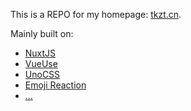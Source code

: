 This is a REPO for my homepage: [tkzt.cn](https://tkzt.cn).

Mainly built on:

- [NuxtJS](https://nuxt.com/)
- [VueUse](https://vueuse.org/)
- [UnoCSS](https://unocss.dev/)
- [Emoji Reaction](https://github.com/boring-plans/emoji-reaction)
- [...](https://github.com/tkzt/tkzt.cn/blob/main/package.json)
